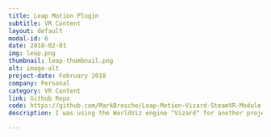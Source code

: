 ```yaml
---
title: Leap Motion Plugin
subtitle: VR Content
layout: default
modal-id: 6
date: 2018-02-01
img: leap.png
thumbnail: leap-thumbnail.png
alt: image-alt
project-date: February 2018
company: Personal
category: VR Content
link: Github Repo
code: https://github.com/MarkBrosche/Leap-Motion-Vizard-SteamVR-Module
description: I was using the WorldViz engine "Vizard" for another project and it was lacking native support for the Leap Motion hand tracker, so I wrote a python module for it using Leap Motion's python library.  The module can easily be imported into any Vizard v5.8 project and supports Leap Motion's Orion software update v3.1, and SteamVR. VR is not strictly required, but that is what I wrote the module for.

---
```


